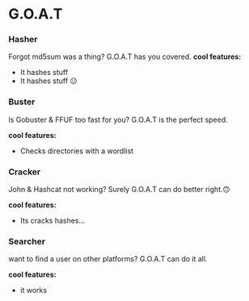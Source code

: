 # G.O.A.T 

### Hasher
Forgot md5sum was a thing?
G.O.A.T has you covered.
**cool features:**
- It hashes stuff
- It hashes stuff 😐
  
### Buster
ls Gobuster & FFUF too fast for you?
G.O.A.T is the perfect speed.

**cool features:**
- Checks directories with a wordlist
  
### Cracker
John & Hashcat not working?
Surely G.O.A.T can do better right.🙃

**cool features:**
- Its cracks hashes...

### Searcher
want to find a user on other platforms?
G.O.A.T can do it all.

**cool features:**
- it works
